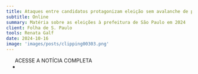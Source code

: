 ```yaml
---
title: Ataques entre candidatos protagonizam eleição sem avalanche de posts contra urnas
subtitle: Online
summary: Matéria sobre as eleições à prefeitura de São Paulo em 2024
client: Folha de S. Paulo
tools: Renata Galf
date: 2024-10-16
image: 'images/posts/clipping00303.png'
---
```


<div class="post__share"><ul class="share__list list-reset">ACESSE A NOTÍCIA COMPLETA<li class="share__item" style="margin-left: 10px"><a class="share__link share__facebook" style="background: #fa5657" href="https://www1.folha.uol.com.br/poder/2024/10/ataques-entre-candidatos-protagonizam-eleicao-sem-avalanche-de-posts-contra-urnas.shtml" title="Link" rel="nofolow"><i class="fa-solid fa-link"></i></a></li></ul></div>
<!-- <div class="gallery-box"><div class="gallery"><img src="/clipping/images/example-1.jpg" loading="lazy" alt="Project"><img src="/clipping/images/example-2.jpg" loading="lazy" alt="Project"></div><em>Gallery / <a href="https://www.freepik.com/" target="_blank">Freepic</a></em></div> -->
